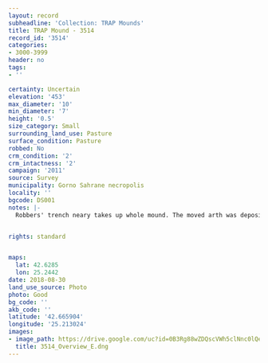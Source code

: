```yaml
---
layout: record
subheadline: 'Collection: TRAP Mounds'
title: TRAP Mound - 3514
record_id: '3514'
categories:
- 3000-3999
header: no
tags:
- ''

certainty: Uncertain
elevation: '453'
max_diameter: '10'
min_diameter: '7'
height: '0.5'
size_category: Small
surrounding_land_use: Pasture
surface_condition: Pasture
robbed: No
crm_condition: '2'
crm_intactness: '2'
campaign: '2011'
source: Survey
municipality: Gorno Sahrane necropolis
locality: ''
bgcode: DS001
notes: |-
  Robbers' trench neary takes up whole mound. The moved arth was deposited to the east.


rights: standard


maps:
  lat: 42.6285
  lon: 25.2442
date: 2018-08-30
land_use_source: Photo
photo: Good
bg_code: ''
akb_code: ''
latitude: '42.665904'
longitude: '25.213024'
images:
- image_path: https://drive.google.com/uc?id=0B3Rg88wZDQscVWh5clNnc0lQeUk
  title: 3514_Overview_E.dng
---
```

